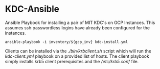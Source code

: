 KDC-Ansible 
============

Ansible Playbook for installing a pair of MIT KDC's on GCP Instances. 
This assumes ssh passwordless logins have already been configured 
for the instances.

```
ansible-playbook -i inventory/${gcp_inv} kdc-install.yml
```

Clients can be installed via the *./bin/krbclient.sh* script which will 
run the *kdc-client.yml* playbook on a provided list of hosts. The client 
playbook simply installs krb5 client prerequisites and the */etc/krb5.conf* 
file.
